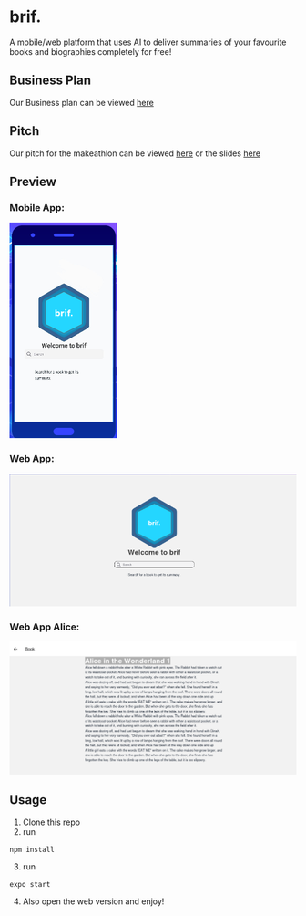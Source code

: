 # brif.

A mobile/web platform that uses AI to deliver summaries of your favourite books and biographies completely for free!

## Business Plan
Our Business plan can be viewed [here](./BusinessPlan.md)

## Pitch
Our pitch for the makeathlon can be viewed [here](./pitch.md) or the slides [here](./presentation.pdf)

## Preview

### Mobile App:
![Mobile App](./brif_mobile.png)

### Web App:
![Mobile App](./brif_web.png)

### Web App Alice:
![Mobile App](./brif_web_alice.png)

## Usage
1. Clone this repo
2. run 
```console
npm install
```
3. run 
```console
expo start 
```
4.  Also open the web version and enjoy!

